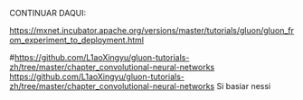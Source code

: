 CONTINUAR DAQUI:

https://mxnet.incubator.apache.org/versions/master/tutorials/gluon/gluon_from_experiment_to_deployment.html

#https://github.com/L1aoXingyu/gluon-tutorials-zh/tree/master/chapter_convolutional-neural-networks
https://github.com/L1aoXingyu/gluon-tutorials-zh/tree/master/chapter_convolutional-neural-networks
Si basiar nessi

